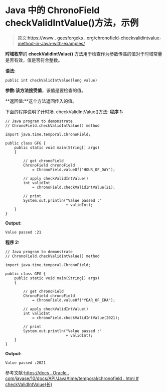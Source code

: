 # Java 中的 ChronoField checkValidIntValue()方法，示例

> 原文:[https://www . geesforgeks . org/chronofield-checkvalidintvalue-method-in-Java-with-examples/](https://www.geeksforgeeks.org/chronofield-checkvalidintvalue-method-in-java-with-examples/)

**时域枚举**的 **checkValidIntValue()** 方法用于检查作为参数传递的值对于时域常量是否有效，值是否符合整数。

**语法:**

```
public int checkValidIntValue(long value)

```

**参数:**该方法接受**值**，该值是要检查的值。

**返回值:**这个方法返回传入的值。

下面的程序说明了计时场. checkValidIntValue()方法:
**程序 1:**

```
// Java program to demonstrate
// ChronoField.checkValidIntValue() method

import java.time.temporal.ChronoField;

public class GFG {
    public static void main(String[] args)
    {

        // get chronoField
        ChronoField chronoField
            = ChronoField.valueOf("HOUR_OF_DAY");

        // apply checkValidIntValue()
        int validInt
            = chronoField.checkValidIntValue(21);

        // print
        System.out.println("Value passed :"
                           + validInt);
    }
}
```

**Output:**

```
Value passed :21

```

**程序 2:**

```
// Java program to demonstrate
// ChronoField.checkValidIntValue() method

import java.time.temporal.ChronoField;

public class GFG {
    public static void main(String[] args)
    {

        // get chronoField
        ChronoField chronoField
            = ChronoField.valueOf("YEAR_OF_ERA");

        // apply checkValidIntValue()
        int validInt
            = chronoField.checkValidIntValue(2021);

        // print
        System.out.println("Value passed :"
                           + validInt);
    }
}
```

**Output:**

```
Value passed :2021

```

参考文献:[https://docs . Oracle . com/javase/10/docs/API/Java/time/temporal/chronofield . html # checkValidIntValue(长)](https://docs.oracle.com/javase/10/docs/api/java/time/temporal/ChronoField.html#checkValidIntValue(long))
